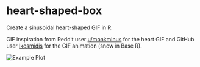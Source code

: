 # heart-shaped-box
Create a sinusoidal heart-shaped GIF in R.

GIF inspiration from Reddit user [u/monkminus](https://www.reddit.com/user/monkminus/) for the heart GIF and GitHub user [Ikosmidis](https://gist.github.com/ikosmidis) for the GIF animation (snow in Base R).

![Example Plot](https://github.com/mghoff/heart-shaped-box/blob/master/heart.gif)